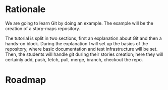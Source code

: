 # Rationale

We are going to learn Git by doing an example.
The example will be the creation of a story-maps repository.

The tutorial is split in two sections, first an explanation about Git and
then a hands-on block.
During the explanation I will set up the basics of the repository, where
basic documentation and test infrastructure will be set.
Then, the students will handle git during their stories creation; here they
will certainly add, push, fetch, pull, merge, branch, checkout the repo.


# Roadmap
